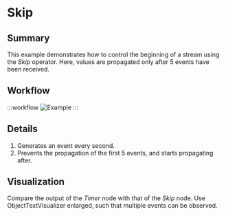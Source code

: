 # Skip 

## Summary
This example demonstrates how to control the beginning of a stream using the *Skip* operator. Here, values are propagated only after 5 events have been received.


## Workflow

:::workflow
![Example](~/workflows/ReactiveExamples/Skip/Skip.bonsai)
:::


## Details
1. Generates an event every second.
2. Prevents the propagation of the first 5 events, and starts propagating after.


## Visualization

Compare the output of the *Timer* node with that of the *Skip* node. Use ObjectTextVisualizer enlarged, such that multiple events can be observed. 

